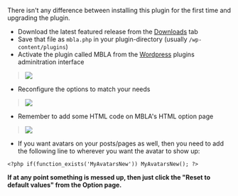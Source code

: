 There isn't any difference between installing this plugin for the first time and upgrading the plugin.

  * Download the latest featured release from the [Downloads](http://code.google.com/p/mbla/downloads/list) tab
  * Save that file as `mbla.php` in your plugin-directory (usually `/wp-content/plugins`)
  * Activate the plugin called MBLA from the [Wordpress](http://wordpress.org) plugins adminitration interface
> [![](http://kamajole.dk/cp/albums/Blandet/thumb_20070810_175200_activate.png)](http://kamajole.dk/cp/displayimage.php?pos=-15632)
  * Reconfigure the options to match your needs
> [![](http://kamajole.dk/cp/albums/Blandet/thumb_20070810_175200_mbla_options_general.png)](http://kamajole.dk/cp/displayimage.php?pos=-15634)
  * Remember to add some HTML code on MBLA's HTML option page
> [![](http://kamajole.dk/cp/albums/Blandet/thumb_20070810_175200_mbla_options_html.png)](http://kamajole.dk/cp/displayimage.php?pos=-15633)
  * If you want avatars on your posts/pages as well, then you need to add the following line to wherever you want the avatar to show up:
```
<?php if(function_exists('MyAvatarsNew')) MyAvatarsNew(); ?>
```

**If at any point something is messed up, then just click the "Reset to default values" from the Option page.**



